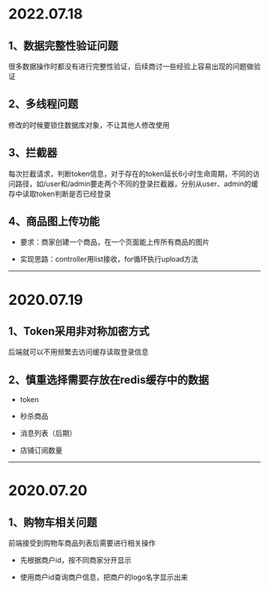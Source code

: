 # 2022.07.18

## 1、数据完整性验证问题

很多数据操作时都没有进行完整性验证，后续商讨一些经验上容易出现的问题做验证

## 2、多线程问题

修改的时候要锁住数据库对象，不让其他人修改使用

## 3、拦截器

每次拦截请求，判断token信息，对于存在的token延长6小时生命周期，不同的访问路径，如/user和/admin要走两个不同的登录拦截器，分别从user、admin的缓存中读取token判断是否已经登录

## 4、商品图上传功能

+ 要求：商家创建一个商品，在一个页面能上传所有商品的图片

+ 实现思路：controller用list接收，for循环执行upload方法

--- 

# 2020.07.19

## 1、Token采用非对称加密方式

后端就可以不用频繁去访问缓存读取登录信息

## 2、慎重选择需要存放在redis缓存中的数据

+ token

+ 秒杀商品

+ 消息列表（后期）

+ 店铺订阅数量

--- 

# 2020.07.20

## 1、购物车相关问题

前端接受到购物车商品列表后需要进行相关操作

+ 先根据商户id，按不同商家分开显示

+ 使用商户id查询商户信息，把商户的logo名字显示出来
